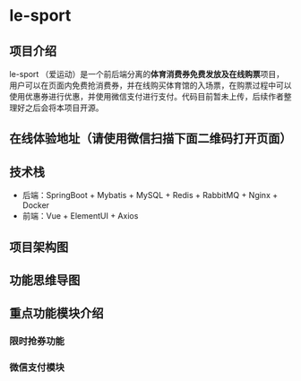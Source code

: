 # le-sport

## 项目介绍
le-sport （爱运动）是一个前后端分离的**体育消费券免费发放及在线购票**项目，用户可以在页面内免费抢消费券，并在线购买体育馆的入场票，在购票过程中可以使用优惠券进行优惠，并使用微信支付进行支付。代码目前暂未上传，后续作者整理好之后会将本项目开源。

## 在线体验地址（请使用微信扫描下面二维码打开页面）


## 技术栈
- 后端：SpringBoot + Mybatis + MySQL + Redis + RabbitMQ + Nginx + Docker
- 前端：Vue + ElementUI + Axios

## 项目架构图

## 功能思维导图

## 重点功能模块介绍
### 限时抢券功能

### 微信支付模块
